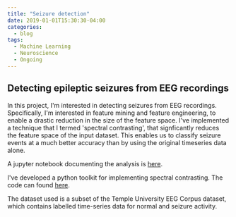 ```yaml
---
title: "Seizure detection"
date: 2019-01-01T15:30:30-04:00
categories:
  - blog
tags:
  - Machine Learning
  - Neuroscience
  - Ongoing
---
```


## Detecting epileptic seizures from EEG recordings

In this project, I'm interested in detecting seizures from EEG recordings.
Specifically, I'm interested in feature mining and feature engineering, to enable a drastic reduction in the size of the feature space.
I've implemented a technique that I termed 'spectral contrasting', that signficantly reduces the feature space of the input dataset.
This enables us to classify seizure events at a much better accuracy than by using the original timeseries data alone.

A jupyter notebook documenting the analysis is [here](https://github.com/theonlyid/seizuredetection/docs/final_notebook.ipynb "Jupyter Notebook").

I've developed a python toolkit for implementing spectral contrasting. The code can found [here](https://github.com/theonlyid/seizuredetection "Github Repo").

The dataset used is a subset of the Temple University EEG Corpus dataset, which contains labelled time-series data for normal and seizure activity.

